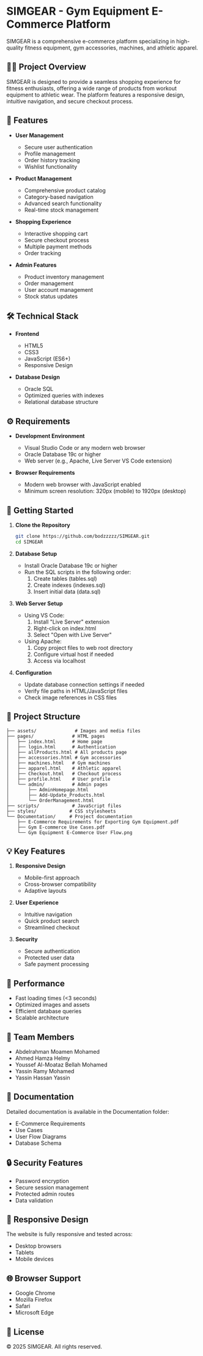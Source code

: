 # SIMGEAR - Gym Equipment E-Commerce Platform

SIMGEAR is a comprehensive e-commerce platform specializing in high-quality fitness equipment, gym accessories, machines, and athletic apparel.

## 🏋️‍♂️ Project Overview

SIMGEAR is designed to provide a seamless shopping experience for fitness enthusiasts, offering a wide range of products from workout equipment to athletic wear. The platform features a responsive design, intuitive navigation, and secure checkout process.

## 🚀 Features

- **User Management**
  - Secure user authentication
  - Profile management
  - Order history tracking
  - Wishlist functionality

- **Product Management**
  - Comprehensive product catalog
  - Category-based navigation
  - Advanced search functionality
  - Real-time stock management

- **Shopping Experience**
  - Interactive shopping cart
  - Secure checkout process
  - Multiple payment methods
  - Order tracking

- **Admin Features**
  - Product inventory management
  - Order management
  - User account management
  - Stock status updates

## 🛠 Technical Stack

- **Frontend**
  - HTML5
  - CSS3
  - JavaScript (ES6+)
  - Responsive Design

- **Database Design**
  - Oracle SQL
  - Optimized queries with indexes
  - Relational database structure

## ⚙️ Requirements

- **Development Environment**
  - Visual Studio Code or any modern web browser
  - Oracle Database 19c or higher
  - Web server (e.g., Apache, Live Server VS Code extension)

- **Browser Requirements**
  - Modern web browser with JavaScript enabled
  - Minimum screen resolution: 320px (mobile) to 1920px (desktop)

## 🚦 Getting Started

1. **Clone the Repository**
   ```bash
   git clone https://github.com/bodzzzzz/SIMGEAR.git
   cd SIMGEAR
   ```

2. **Database Setup**
   - Install Oracle Database 19c or higher
   - Run the SQL scripts in the following order:
     1. Create tables (tables.sql)
     2. Create indexes (indexes.sql)
     3. Insert initial data (data.sql)

3. **Web Server Setup**
   - Using VS Code:
     1. Install "Live Server" extension
     2. Right-click on index.html
     3. Select "Open with Live Server"
   - Using Apache:
     1. Copy project files to web root directory
     2. Configure virtual host if needed
     3. Access via localhost

4. **Configuration**
   - Update database connection settings if needed
   - Verify file paths in HTML/JavaScript files
   - Check image references in CSS files

## 📂 Project Structure

```
├── assets/              # Images and media files
├── pages/              # HTML pages
│   ├── index.html      # Home page
│   ├── login.html      # Authentication
│   ├── allProducts.html # All products page
│   ├── accessories.html # Gym accessories
│   ├── machines.html   # Gym machines
│   ├── apparel.html    # Athletic apparel
│   ├── Checkout.html   # Checkout process
│   ├── profile.html    # User profile
│   └── admin/          # Admin pages
│       ├── AdminHomepage.html
│       ├── Add-Update_Products.html
│       └── OrderManagement.html
├── scripts/            # JavaScript files
├── styles/            # CSS stylesheets
└── Documentation/     # Project documentation
    ├── E-Commerce Requirements for Exporting Gym Equipment.pdf
    ├── Gym E-commerce Use Cases.pdf
    └── Gym Equipment E-Commerce User Flow.png
```

## 💡 Key Features

1. **Responsive Design**
   - Mobile-first approach
   - Cross-browser compatibility
   - Adaptive layouts

2. **User Experience**
   - Intuitive navigation
   - Quick product search
   - Streamlined checkout

3. **Security**
   - Secure authentication
   - Protected user data
   - Safe payment processing

## 🚀 Performance

- Fast loading times (<3 seconds)
- Optimized images and assets
- Efficient database queries
- Scalable architecture

## 👥 Team Members

- Abdelrahman Moamen Mohamed 
- Ahmed Hamza Helmy 
- Youssef Al-Moataz Bellah Mohamed 
- Yassin Ramy Mohamed 
- Yassin Hassan Yassin 

## 📝 Documentation

Detailed documentation is available in the Documentation folder:
- E-Commerce Requirements
- Use Cases
- User Flow Diagrams
- Database Schema

## 🔒 Security Features

- Password encryption
- Secure session management
- Protected admin routes
- Data validation

## 📱 Responsive Design

The website is fully responsive and tested across:
- Desktop browsers
- Tablets
- Mobile devices

## 🌐 Browser Support

- Google Chrome
- Mozilla Firefox
- Safari
- Microsoft Edge

## 📖 License

© 2025 SIMGEAR. All rights reserved.
